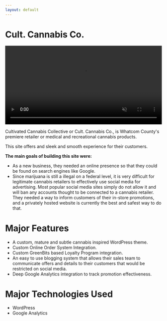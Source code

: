 ```yaml
---
layout: default
---
```

<div class="home">
    <h1 class="page-title">Cult. Cannabis Co.</h1>
    <video width="100%" height="auto" muted autoplay loop controls>
            <source src="{{ "/assets/vid/port/ccc.mp4" | prepend: site.baseurl }}" type="video/mp4">
        Your browser does not support the video tag.
    </video>
</div>

Cultivated Cannabis Collective or Cult. Cannabis Co., is Whatcom County's premiere retailer or medical and recreational cannabis products. 

This site offers and sleek and smooth experience for their customers.

**The main goals of building this site were:**
* As a new business, they needed an online presence so that they could be found on search engines like Google.
* Since marijuana is still a illegal on a federal level, it is very difficult for legitimate cannabis retailers to effectively use social media for advertising. Most popular social media sites simply do not allow it and will ban any accounts thought to be connected to a cannabis retailer. They needed a way to inform customers of their in-store promotions, and a privately hosted website is currently the best and safest way to do that.

# Major Features
* A custom, mature and subtle cannabis inspired WordPress theme.
* Custom Online Order System Integration.
* Custom GreenBits based Loyalty Program integration.
* An easy to use blogging system that allows their sales team to communicate offers and details to their customers that would be restricted on social media. 
* Deep Google Analytics integration to track promotion effectiveness.

# Major Technologies Used
* WordPress
* Google Analytics